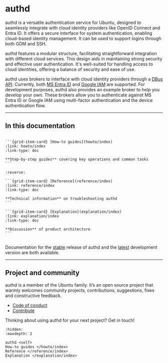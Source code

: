 # authd

authd is a versatile authentication service for Ubuntu, designed to seamlessly integrate with cloud identity providers like OpenID Connect and Entra ID. It offers a secure interface for system authentication, enabling cloud-based identity management. It can be used to support logins through both GDM and SSH.

authd features a modular structure, facilitating straightforward integration with different cloud services. This design aids in maintaining strong security and effective user authentication. It's well-suited for handling access to cloud identities, offering a balance of security and ease of use.

authd uses brokers to interface with cloud identity providers through a [DBus API](https://github.com/ubuntu/authd/blob/HEAD/examplebroker/com.ubuntu.auth.ExampleBroker.xml). Currently, both [MS Entra ID](https://learn.microsoft.com/en-us/entra/fundamentals/whatis) and [Google IAM](https://cloud.google.com/iam/docs/overview) are supported. For development purposes, authd also provides an example broker to help you develop your own.
These brokers allow you to authenticate against MS Entra ID or Google IAM using multi-factor authentication and the device authentication flow.


---------

## In this documentation

<!-- NOTE: changed grid layout as there is only three cards -->
````{grid} 1 1 1 1

```{grid-item-card} [How-to guides](howto/index)
:link: howto/index
:link-type: doc

**Step-by-step guides** covering key operations and common tasks
```

````

````{grid} 1 1 2 2
:reverse:

```{grid-item-card} [Reference](reference/index)
:link: reference/index
:link-type: doc

**Technical information** on troubleshooting authd
```

```{grid-item-card} [Explanation](explanation/index)
:link: explanation/index
:link-type: doc

**Discussion** of product architecture
```


````

Documentation for the [stable](https://canonical-authd.readthedocs-hosted.com/en/stable/) release of authd and the [latest](https://canonical-authd.readthedocs-hosted.com/en/latest/) development version are
both available.

---------

## Project and community

authd is a member of the Ubuntu family. It’s an open source project that warmly welcomes community projects, contributions, suggestions, fixes and constructive feedback.

* [Code of conduct](https://ubuntu.com/community/ethos/code-of-conduct)
* [Contribute](/howto/contributing)

Thinking about using authd for your next project? Get in touch!

```{toctree}
:hidden:
:maxdepth: 2

authd <self>
How-to guides </howto/index>
Reference </reference/index>
Explanation </explanation/index>
```
